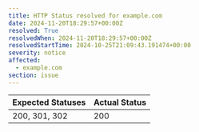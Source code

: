 ```yaml
---
title: HTTP Status resolved for example.com
date: 2024-11-20T18:29:57+00:00Z
resolved: True
resolvedWhen: 2024-11-20T18:29:57+00:00Z
resolvedStartTime: 2024-10-25T21:09:43.191474+00:00
severity: notice
affected:
  - example.com
section: issue
---
```


| Expected Statuses | Actual Status  |
|-------------------|----------------|
| 200, 301, 302 | 200 |
